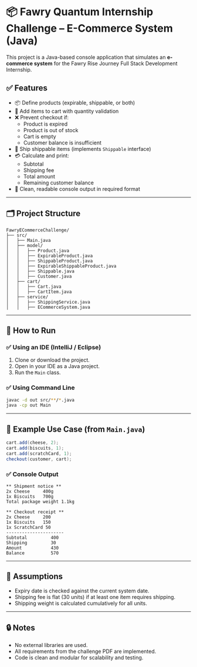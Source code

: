 # 📦 Fawry Quantum Internship Challenge – E-Commerce System (Java)

This project is a Java-based console application that simulates an **e-commerce system** for the Fawry Rise Journey Full Stack Development Internship.

## ✅ Features

- 📦 Define products (expirable, shippable, or both)
- 🛒 Add items to cart with quantity validation
- ❌ Prevent checkout if:
  - Product is expired
  - Product is out of stock
  - Cart is empty
  - Customer balance is insufficient
- 🚚 Ship shippable items (implements `Shippable` interface)
- 💳 Calculate and print:
  - Subtotal
  - Shipping fee
  - Total amount
  - Remaining customer balance
- 📄 Clean, readable console output in required format

---

## 🗂 Project Structure

```
FawryECommerceChallenge/
├── src/
│   ├── Main.java
│   ├── model/
│   │   ├── Product.java
│   │   ├── ExpirableProduct.java
│   │   ├── ShippableProduct.java
│   │   ├── ExpirableShippableProduct.java
│   │   ├── Shippable.java
│   │   ├── Customer.java
│   ├── cart/
│   │   ├── Cart.java
│   │   ├── CartItem.java
│   ├── service/
│   │   ├── ShippingService.java
│   │   ├── ECommerceSystem.java
```

---

## 🚀 How to Run

### ✅ Using an IDE (IntelliJ / Eclipse)

1. Clone or download the project.
2. Open in your IDE as a Java project.
3. Run the `Main` class.

### ✅ Using Command Line

```bash
javac -d out src/**/*.java
java -cp out Main
```

---

## 🧪 Example Use Case (from `Main.java`)

```java
cart.add(cheese, 2);
cart.add(biscuits, 1);
cart.add(scratchCard, 1);
checkout(customer, cart);
```

### ✅ Console Output

```
** Shipment notice **
2x Cheese     400g
1x Biscuits   700g
Total package weight 1.1kg

** Checkout receipt **
2x Cheese     200
1x Biscuits   150
1x ScratchCard 50
----------------------
Subtotal         400
Shipping         30
Amount           430
Balance          570
```

---

## 📌 Assumptions

- Expiry date is checked against the current system date.
- Shipping fee is flat (30 units) if at least one item requires shipping.
- Shipping weight is calculated cumulatively for all units.

---

## 🔒 Notes

- No external libraries are used.
- All requirements from the challenge PDF are implemented.
- Code is clean and modular for scalability and testing.

